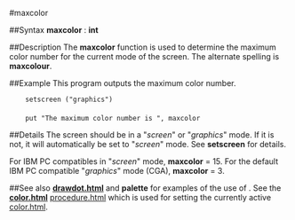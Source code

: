 
#maxcolor

##Syntax
**maxcolor** : **int**


##Description
The **maxcolor** function is used to determine the maximum color number for the current mode of the screen. The alternate spelling is **maxcolour**.


##Example
This program outputs the maximum color number.

        setscreen ("graphics")
        
        put "The maximum color number is ", maxcolor
##Details
The screen should be in a "_screen_" or "_graphics_" mode. If it is not, it will automatically be set to "_screen_" mode. See **setscreen** for details.

For IBM PC compatibles in "_screen_" mode, **maxcolor** = 15. For the default IBM PC compatible "_graphics_" mode (CGA), **maxcolor** = 3.


##See also
**[drawdot.html](drawdot)** and **palette** for examples of the use of **[](maxcolor)**. See the **[color.html](color)** [procedure.html](procedure) which is used for setting the currently active [color.html](color).

